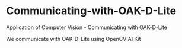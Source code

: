 # Communicating-with-OAK-D-Lite
Application of Computer Vision - Communicating with OAK-D-Lite

We communicate with OAK-D-Lite using OpenCV AI Kit
